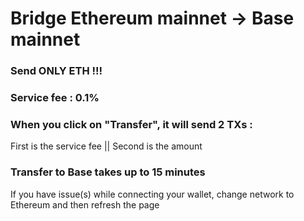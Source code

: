 # Bridge Ethereum mainnet -> Base mainnet

### Send ONLY ETH !!!

### Service fee : 0.1%

### When you click on "Transfer", it will send 2 TXs :
First is the service fee || Second is the amount

### Transfer to Base takes up to 15 minutes

If you have issue(s) while connecting your wallet, change network to Ethereum and then refresh the page
